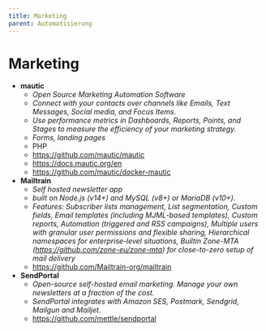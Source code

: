 ```yaml
---
title: Marketing
parent: Automatisierung
---
```


# Marketing
- **mautic**
    - *Open Source Marketing Automation Software*
    - *Connect with your contacts over channels like Emails, Text Messages, Social media, and Focus Items.*
    - *Use performance metrics in Dashboards, Reports, Points, and Stages to measure the efficiency of your marketing strategy.*
    - *Forms, landing pages*
    - PHP
    - <https://github.com/mautic/mautic>
    - <https://docs.mautic.org/en>
    - <https://github.com/mautic/docker-mautic>
- **Mailtrain**
  - *Self hosted newsletter app*
  - *built on Node.js (v14+) and MySQL (v8+) or MariaDB (v10+).*
  - *Features: Subscriber lists management, List segmentation, Custom fields, Email templates (including MJML-based templates), Custom reports,
    Automation (triggered and RSS campaigns), Multiple users with granular user permissions and flexible sharing, Hierarchical namespaces for enterprise-level situations, 
    Builtin Zone-MTA (https://github.com/zone-eu/zone-mta) for close-to-zero setup of mail delivery*
  - <https://github.com/Mailtrain-org/mailtrain> 
- **SendPortal**
    - *Open-source self-hosted email marketing. Manage your own newsletters at a fraction of the cost.*
    - *SendPortal integrates with Amazon SES, Postmark, Sendgrid, Mailgun and Mailjet.* 
    - <https://github.com/mettle/sendportal> 
